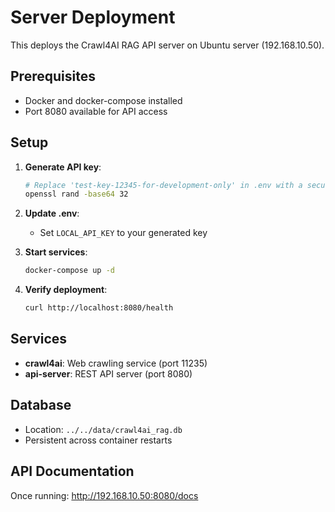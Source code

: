 # Server Deployment

This deploys the Crawl4AI RAG API server on Ubuntu server (192.168.10.50).

## Prerequisites

- Docker and docker-compose installed
- Port 8080 available for API access

## Setup

1. **Generate API key**:

   ```bash
   # Replace 'test-key-12345-for-development-only' in .env with a secure key
   openssl rand -base64 32
   ```

2. **Update .env**:

   - Set `LOCAL_API_KEY` to your generated key

3. **Start services**:

   ```bash
   docker-compose up -d
   ```

4. **Verify deployment**:
   ```bash
   curl http://localhost:8080/health
   ```

## Services

- **crawl4ai**: Web crawling service (port 11235)
- **api-server**: REST API server (port 8080)

## Database

- Location: `../../data/crawl4ai_rag.db`
- Persistent across container restarts

## API Documentation

Once running: http://192.168.10.50:8080/docs
